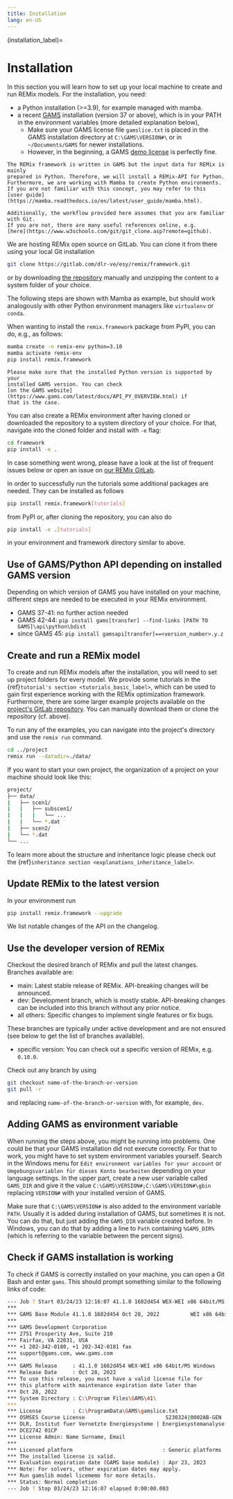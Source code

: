 ```yaml
---
title: Installation
lang: en-US
---
```


(installation_label)=

# Installation

In this section you will learn how to set up your local machine to create and
run REMix models. For the installation, you need:

- a Python installation (>=3.9), for example managed with mamba.
- a recent [GAMS](https://www.gams.com/products/gams/gams-language/)
installation (version 37 or above), which is in your PATH in the environment
variables (more detailed explanation below),
  - Make sure your GAMS license file `gamslice.txt` is placed in the GAMS
  installation directory at `C:\GAMS\VERSION#\` or in `~/Documents/GAMS` for
  newer installations.
  - However, in the beginning, a GAMS
  [demo license](https://www.gams.com/try_gams/) is perfectly fine.

```{note}
The REMix framework is written in GAMS but the input data for REMix is mainly
prepared in Python. Therefore, we will install a REMix-API for Python.
Furthermore, we are working with Mamba to create Python environments.
If you are not familiar with this concept, you may refer to this
[user guide](https://mamba.readthedocs.io/en/latest/user_guide/mamba.html).

Additionally, the workflow provided here assumes that you are familiar with Git.
If you are not, there are many useful references online, e.g.
[here](https://www.w3schools.com/git/git_clone.asp?remote=github).
```

We are hosting REMix open source on GitLab. You can clone it from there using
your local Git installation

```bash
git clone https://gitlab.com/dlr-ve/esy/remix/framework.git
```

or by downloading [the repository](https://gitlab.com/dlr-ve/esy/remix/framework)
manually and unzipping the content to a system folder of your choice.

The following steps are shown with Mamba as example, but should work analogously
with other Python environment managers like ``virtualenv`` or ``conda``.

When wanting to install the `remix.framework` package from PyPI, you can do,
e.g., as follows:

```bash
mamba create -n remix-env python=3.10
mamba activate remix-env
pip install remix.framework
```

```{attention}
Please make sure that the installed Python version is supported by your
installed GAMS version. You can check
[on the GAMS website](https://www.gams.com/latest/docs/API_PY_OVERVIEW.html) if
that is the case.
```

You can also create a REMix environment after having cloned or downloaded the
repository to a system directory of your choice. For that, navigate into the
cloned folder and install with `-e` flag:

```bash
cd framework
pip install -e .
```

In case something went wrong, please have a look at the list of frequent
issues below or open an issue on
[our REMix GitLab](https://gitlab.com/dlr-ve/esy/remix/framework/-/issues).

In order to successfully run the tutorials some additional packages are needed.
They can be installed as follows

```bash
pip install remix.framework[tutorials]
```

from PyPI or, after cloning the repository, you can also do

```bash
pip install -e .[tutorials]
```

in your environment and framework directory similar to above.

## Use of GAMS/Python API depending on installed GAMS version

Depending on which version of GAMS you have installed on your machine, different
steps are needed to be executed in your REMix environment.

- GAMS 37-41: no further action needed
- GAMS 42-44: `pip install gams[transfer] --find-links [PATH TO GAMS]\api\python\bdist`
- since GAMS 45: `pip install gamsapi[transfer]==<version_number>.y.z`

## Create and run a REMix model

To create and run REMix models after the installation, you will need to
set up project folders for every model. We provide some tutorials in the
{ref}`tutorial's section <tutorials_basic_label>`, which can be used to gain
first experience working with the REMix optimization framework. Furthermore,
there are some larger example projects available on the
[project's GitLab repository](https://gitlab.com/dlr-ve/esy/remix/framework/-/tree/dev/tutorials).
You can manually download them or clone the repository (cf. above).

To run any of the examples, you can navigate into the project's directory and
use the `remix run` command.

```bash
cd ../project
remix run --datadir=./data/
```

If you want to start your own project, the organization of a project on your
machine should look like this:

```bash
project/
├── data/
|   ├── scen1/
|   |   ├── subscen1/
|   |   |   └── ...
|   |   └── *.dat
|   ├── scen2/
|   └── *.dat
└── ...
```

To learn more about the structure and inheritance logic please check out the
{ref}`inheritance section <explanations_inheritance_label>`.

## Update REMix to the latest version

In your environment run

```bash
pip install remix.framework --upgrade
```

We list notable changes of the API on the changelog.

## Use the developer version of REMix

Checkout the desired branch of REMix and pull the latest changes.
Branches available are:

- main: Latest stable release of REMix. API-breaking changes will be announced.
- dev: Development branch, which is mostly stable. API-breaking changes can be
  included into this branch without any prior notice.
- all others: Specific changes to implement single features or fix bugs.

These branches are typically under active development and are not ensured (see
below to get the list of branches available).

- specific version: You can check out a specific version of REMix, e.g. `0.10.0`.

Check out any branch by using

```bash
git checkout name-of-the-branch-or-version
git pull -r
```

and replacing `name-of-the-branch-or-version` with, for example, `dev`.

## Adding GAMS as environment variable

When running the steps above, you might be running into problems.
One could be that your GAMS installation did not execute correctly.
For that to work, you might have to set system environment variables yourself.
Search in the Windows menu for `Edit environment variables for your account` or
`Umgebungsvariablen für dieses Konto bearbeiten` depending on your language
settings.
In the upper part, create a new user variable called `GAMS_DIR` and give it the
value `C:\GAMS\VERSION#;C:\GAMS\VERSION#\gbin` replacing `VERSION#` with your
installed version of GAMS.

Make sure that `C:\GAMS\VERSION#` is also added to the environment variable
`PATH`.
Usually it is added during installation of GAMS, but sometimes it is not.
You can do that, but just adding the `GAMS_DIR` variable created before.
In Windows, you can do that by adding a line to `Path` containing `%GAMS_DIR%`
(which is referring to the variable between the percent signs).

## Check if GAMS installation is working

To check if GAMS is correctly installed on your machine, you can open a Git
Bash and enter `gams`.
This should prompt something similar to the following links of code:

``` bash
--- Job ? Start 03/24/23 12:16:07 41.1.0 1682d454 WEX-WEI x86 64bit/MS Windows
***
*** GAMS Base Module 41.1.0 1682d454 Oct 28, 2022          WEI x86 64bit/MS Window
***
*** GAMS Development Corporation
*** 2751 Prosperity Ave, Suite 210
*** Fairfax, VA 22031, USA
*** +1 202-342-0180, +1 202-342-0181 fax
*** support@gams.com, www.gams.com
***
*** GAMS Release     : 41.1.0 1682d454 WEX-WEI x86 64bit/MS Windows
*** Release Date     : Oct 28, 2022
*** To use this release, you must have a valid license file for
*** this platform with maintenance expiration date later than
*** Oct 28, 2022
*** System Directory : C:\Program Files\GAMS\41\
***
*** License          : C:\ProgramData\GAMS\gamslice.txt
*** OSMSES Course License                          S230324|0002AB-GEN
*** DLR, Institut fuer Vernetzte Energiesysteme | Energiesystemanalyse
*** DCE2742 01CP
*** License Admin: Name Surname, Email
***
*** Licensed platform                             : Generic platforms
*** The installed license is valid.
*** Evaluation expiration date (GAMS base module) : Apr 23, 2023
*** Note: For solvers, other expiration dates may apply.
*** Run gamslib model licememo for more details.
*** Status: Normal completion
--- Job ? Stop 03/24/23 12:16:07 elapsed 0:00:00.003
```
